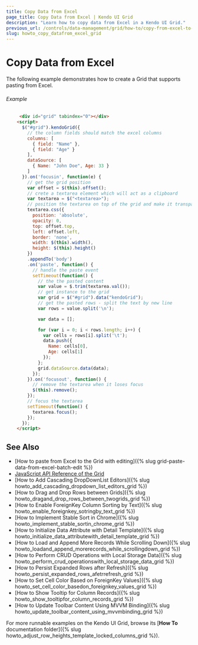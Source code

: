 ```yaml
---
title: Copy Data from Excel
page_title: Copy Data from Excel | Kendo UI Grid
description: "Learn how to copy data from Excel in a Kendo UI Grid."
previous_url: /controls/data-management/grid/how-to/copy-from-excel-to-grid.html, /controls/data-management/grid/how-to/copy-from-excel-to-grid, /web/grid/how-to/copy-from-excel-to-grid
slug: howto_copy_datafrom_excel_grid
---
```


# Copy Data from Excel

The following example demonstrates how to create a Grid that supports pasting from Excel.

###### Example

```html
     <div id="grid" tabindex="0"></div>
    <script>
      $("#grid").kendoGrid({
        // the column fields should match the excel columns
        columns: [
          { field: "Name" },
          { field: "Age" }
        ],
        dataSource: [
          { Name: "John Doe", Age: 33 }
        ]
      }).on('focusin', function(e) {
        // get the grid position
        var offset = $(this).offset();
        // crete a textarea element which will act as a clipboard
        var textarea = $("<textarea>");
        // position the textarea on top of the grid and make it transparent
        textarea.css({
          position: 'absolute',
          opacity: 0,
          top: offset.top,
          left: offset.left,
          border: 'none',
          width: $(this).width(),
          height: $(this).height()
        })
        .appendTo('body')
        .on('paste', function() {
          // handle the paste event
          setTimeout(function() {
            // the the pasted content
            var value = $.trim(textarea.val());
            // get instance to the grid
            var grid = $("#grid").data("kendoGrid");
            // get the pasted rows - split the text by new line
            var rows = value.split('\n');

            var data = [];

            for (var i = 0; i < rows.length; i++) {
              var cells = rows[i].split('\t');
              data.push({
                Name: cells[0],
                Age: cells[1]
              });
            };
            grid.dataSource.data(data);
          });
        }).on('focusout', function() {
          // remove the textarea when it loses focus
          $(this).remove();
        });
        // focus the textarea
        setTimeout(function() {
          textarea.focus();
        });
      });
    </script>
```

## See Also

* [How to paste from Excel to the Grid with editing]({% slug grid-paste-data-from-excel-batch-edit %})
* [JavaScript API Reference of the Grid](/api/javascript/ui/grid)
* [How to Add Cascading DropDownList Editors]({% slug howto_add_cascading_dropdown_list_editors_grid %})
* [How to Drag and Drop Rows between Grids]({% slug howto_dragand_drop_rows_between_twogrids_grid %})
* [How to Enable ForeignKey Column Sorting by Text]({% slug howto_enable_foreignkey_sotringby_text_grid %})
* [How to Implement Stable Sort in Chrome]({% slug howto_implement_stable_sortin_chrome_grid %})
* [How to Initialize Data Attribute with Detail Template]({% slug howto_initialize_data_attributewith_detail_template_grid %})
* [How to Load and Append More Records While Scrolling Down]({% slug howto_loadand_append_morerecords_while_scrollingdown_grid %})
* [How to Perform CRUD Operations with Local Storage Data]({% slug howto_perform_crud_operationswith_local_storage_data_grid %})
* [How to Persist Expanded Rows after Refresh]({% slug howto_persist_expanded_rows_afetrrefresh_grid %})
* [How to Set Cell Color Based on ForeignKey Values]({% slug howto_set_cell_color_basedon_foreignkey_values_grid %})
* [How to Show Tooltip for Column Records]({% slug howto_show_tooltipfor_column_records_grid %})
* [How to Update Toolbar Content Using MVVM Binding]({% slug howto_update_toolbar_content_using_mvvmbinding_grid %})

For more runnable examples on the Kendo UI Grid, browse its [**How To** documentation folder]({% slug howto_adjust_row_heights_template_locked_columns_grid %}).
